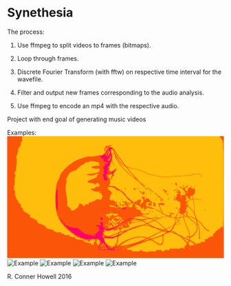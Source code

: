 # Synethesia
The process:

1. Use ffmpeg to split videos to frames (bitmaps).

2. Loop through frames.

3. Discrete Fourier Transform (with fftw) on respective time interval for the wavefile.

4. Filter and output new frames corresponding to the audio analysis.

5. Use ffmpeg to encode an mp4 with the respective audio.

Project with end goal of generating music videos


Examples:
![Example](Successful/jellyfish.gif)
![Example](Successful/dark2.gif)
![Example](Successful/waveWarm.gif)
![Example](Successful/funkyIguana.gif)
![Example](Successful/moving.gif)

R. Conner Howell 2016

